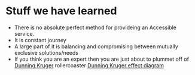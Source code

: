 # Stuff we have learned


- There is no absolute perfect method for provideing an Accessible service. 
- It is  constant journey
- A large part of it is balancing and compromising between mutually exclusive solutions/needs
- If you think you are an expert then you are just about to plummet off of [Dunning Kruger](https://thedecisionlab.com/biases/dunning-kruger-effect/) rollercoaster
[Dunning Kruger effect diagram](/images/DK.jpg "Dunning Kruger effect")
